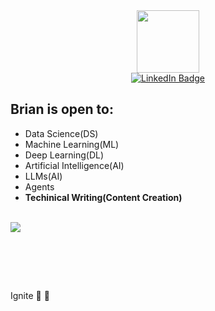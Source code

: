
<div id="header" align="center">
  <img src="https://media.giphy.com/media/gjrYDwbjnK8x36xZIO/giphy.gif" width="100"/>
  
  <div id="badges">
  <a href="https://www.linkedin.com/in/brian-mutea/">
    <img src="https://img.shields.io/badge/LinkedIn-blue?style=for-the-badge&logo=linkedin&logoColor=white" alt="LinkedIn Badge"/>
  </a>
<!--   <a href="https://twitter.com/mutea_brian">
    <img src="https://img.shields.io/badge/Twitter-blue?style=for-the-badge&logo=twitter&logoColor=white" alt="Twitter Badge"/>
  </a> -->
</div>
</div>

<h2> Brian is open to: </h2>
  <ul>
    <li>Data Science(DS)</li>
    <li>Machine Learning(ML)</li>
    <li>Deep Learning(DL)</li>
    <li>Artificial Intelligence(AI)</li>
    <li>LLMs(AI)</li>
    <li>Agents</li>
    <li><strong>Techinical Writing(Content Creation)</strong></li>
  </ul>
</br>
<div>
<img src="https://images.pexels.com/photos/2599244/pexels-photo-2599244.jpeg?auto=compress&cs=tinysrgb&w=200"/>
</div>

<br><br>
<!-- [![Top Langs](https://github-readme-stats.vercel.app/api/top-langs/?username=brianMutea&layout=compact&theme=vision-friendly-dark)](https://github.com/anuraghazra/github-readme-stats) -->

<!-- # I have skills in:

[![My Skills](https://skillicons.dev/icons?i=js,python,javascript,php,css,tensorflow&theme=dark)](https://skillicons.dev)
 -->
<br>

Ignite 🧨 🙂


